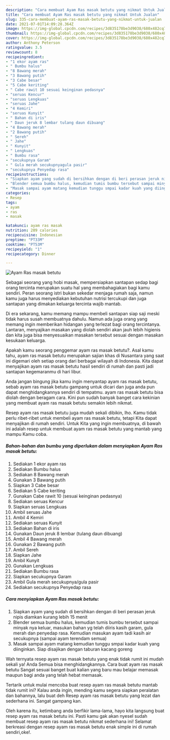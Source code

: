 ```yaml
---
description: "Cara membuat Ayam Ras masak betutu yang nikmat Untuk Jualan"
title: "Cara membuat Ayam Ras masak betutu yang nikmat Untuk Jualan"
slug: 335-cara-membuat-ayam-ras-masak-betutu-yang-nikmat-untuk-jualan
date: 2021-07-01T14:09:28.364Z
image: https://img-global.cpcdn.com/recipes/3d835178be3d9038/680x482cq70/ayam-ras-masak-betutu-foto-resep-utama.jpg
thumbnail: https://img-global.cpcdn.com/recipes/3d835178be3d9038/680x482cq70/ayam-ras-masak-betutu-foto-resep-utama.jpg
cover: https://img-global.cpcdn.com/recipes/3d835178be3d9038/680x482cq70/ayam-ras-masak-betutu-foto-resep-utama.jpg
author: Anthony Peterson
ratingvalue: 3.5
reviewcount: 8
recipeingredient:
- "1 ekor ayam ras"
- " Bumbu halus"
- "8 Bawang merah"
- "3 Bawang putih"
- "3 Cabe besar"
- "5 Cabe keriting"
- " Cabe rawit 10 sesuai keinginan pedasnya"
- "seruas Kencur"
- "seruas Lengkuas"
- "seruas Jahe"
- "4 Kemiri"
- "seruas Kunyit"
- " Bahan di iris"
- " Daun jeruk 8 lembar tulang daun dibuang"
- "4 Bawang merah"
- "2 Bawang putih"
- " Sereh"
- " Jahe"
- " Kunyit"
- " Lengkuas"
- " Bumbu rasa"
- "secukupnya Garam"
- " Gula merah secukupnyagula pasir"
- "secukupnya Penyedap rasa"
recipeinstructions:
- "Siapkan ayam yang sudah di bersihkan dengan di beri perasan jeruk nipis diamkan kurang lebih 15 menit"
- "Blender semua bumbu halus, kemudian tumis bumbu tersebut sampai minyak nya keluar, masukan bahan yg telah diiris kasih garam, gula merah dan penyedap rasa. Kemudian masukan ayam tadi kasih air secukupnya (sampai ayam terendam semua)"
- "Masak sampai ayam matang kemudian tunggu smpai kadar kuah yang diinginkan. Siap disajikan dengan taburan kacang goreng"
categories:
- Resep
tags:
- ayam
- ras
- masak

katakunci: ayam ras masak 
nutrition: 289 calories
recipecuisine: Indonesian
preptime: "PT33M"
cooktime: "PT53M"
recipeyield: "1"
recipecategory: Dinner

---
```



![Ayam Ras masak betutu](https://img-global.cpcdn.com/recipes/3d835178be3d9038/680x482cq70/ayam-ras-masak-betutu-foto-resep-utama.jpg)

Sebagai seorang yang hobi masak, mempersiapkan santapan sedap bagi orang tercinta merupakan suatu hal yang membahagiakan bagi kamu sendiri. Peran seorang istri bukan sekedar menjaga rumah saja, namun kamu juga harus menyediakan kebutuhan nutrisi tercukupi dan juga santapan yang dimakan keluarga tercinta wajib mantab.

Di era  sekarang, kamu memang mampu membeli santapan siap saji meski tidak harus susah membuatnya dahulu. Namun ada juga orang yang memang ingin memberikan hidangan yang terlezat bagi orang tercintanya. Lantaran, menyajikan masakan yang diolah sendiri akan jauh lebih higienis dan kita juga bisa menyesuaikan masakan tersebut sesuai dengan masakan kesukaan keluarga. 



Apakah kamu seorang penggemar ayam ras masak betutu?. Asal kamu tahu, ayam ras masak betutu merupakan sajian khas di Nusantara yang saat ini digemari oleh setiap orang dari berbagai wilayah di Indonesia. Kita dapat menyajikan ayam ras masak betutu hasil sendiri di rumah dan pasti jadi santapan kegemaranmu di hari libur.

Anda jangan bingung jika kamu ingin menyantap ayam ras masak betutu, sebab ayam ras masak betutu gampang untuk dicari dan juga anda pun dapat menghidangkannya sendiri di tempatmu. ayam ras masak betutu bisa diolah dengan beragam cara. Kini pun sudah banyak banget cara kekinian yang membuat ayam ras masak betutu semakin lebih nikmat.

Resep ayam ras masak betutu juga mudah sekali dibikin, lho. Kamu tidak perlu ribet-ribet untuk membeli ayam ras masak betutu, tetapi Kita dapat menyajikan di rumah sendiri. Untuk Kita yang ingin membuatnya, di bawah ini adalah resep untuk membuat ayam ras masak betutu yang mantab yang mampu Kamu coba.

<!--inarticleads1-->

##### Bahan-bahan dan bumbu yang diperlukan dalam menyiapkan Ayam Ras masak betutu:

1. Sediakan 1 ekor ayam ras
1. Sediakan  Bumbu halus
1. Sediakan 8 Bawang merah
1. Gunakan 3 Bawang putih
1. Siapkan 3 Cabe besar
1. Sediakan 5 Cabe keriting
1. Gunakan  Cabe rawit 10 (sesuai keinginan pedasnya)
1. Sediakan seruas Kencur
1. Siapkan seruas Lengkuas
1. Ambil seruas Jahe
1. Ambil 4 Kemiri
1. Sediakan seruas Kunyit
1. Sediakan  Bahan di iris
1. Gunakan  Daun jeruk 8 lembar (tulang daun dibuang)
1. Ambil 4 Bawang merah
1. Gunakan 2 Bawang putih
1. Ambil  Sereh
1. Siapkan  Jahe
1. Ambil  Kunyit
1. Gunakan  Lengkuas
1. Sediakan  Bumbu rasa
1. Siapkan secukupnya Garam
1. Ambil  Gula merah secukupnya/gula pasir
1. Sediakan secukupnya Penyedap rasa




<!--inarticleads2-->

##### Cara menyiapkan Ayam Ras masak betutu:

1. Siapkan ayam yang sudah di bersihkan dengan di beri perasan jeruk nipis diamkan kurang lebih 15 menit
1. Blender semua bumbu halus, kemudian tumis bumbu tersebut sampai minyak nya keluar, masukan bahan yg telah diiris kasih garam, gula merah dan penyedap rasa. Kemudian masukan ayam tadi kasih air secukupnya (sampai ayam terendam semua)
1. Masak sampai ayam matang kemudian tunggu smpai kadar kuah yang diinginkan. Siap disajikan dengan taburan kacang goreng




Wah ternyata resep ayam ras masak betutu yang enak tidak rumit ini mudah sekali ya! Anda Semua bisa menghidangkannya. Cara buat ayam ras masak betutu Sangat sesuai banget buat kalian yang baru mau belajar memasak maupun bagi anda yang telah hebat memasak.

Tertarik untuk mulai mencoba buat resep ayam ras masak betutu mantab tidak rumit ini? Kalau anda ingin, mending kamu segera siapkan peralatan dan bahannya, lalu buat deh Resep ayam ras masak betutu yang lezat dan sederhana ini. Sangat gampang kan. 

Oleh karena itu, ketimbang anda berfikir lama-lama, hayo kita langsung buat resep ayam ras masak betutu ini. Pasti kamu gak akan nyesel sudah membuat resep ayam ras masak betutu nikmat sederhana ini! Selamat berkreasi dengan resep ayam ras masak betutu enak simple ini di rumah sendiri,oke!.

